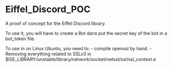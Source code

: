 # Eiffel_Discord_POC

A proof of concept for the Eiffel Discord library.

To use it, you will have to create a Bot dans put the secret key of the bot in a bot_token file.

To use in on Linux Ubuntu, you need to:
	- compile openssl by hand. 
	- Removing everything related to SSLv3 in $ISE_LIBRARY/unstable/library/network/socket/netssl/ssl/ssl_context.e 
